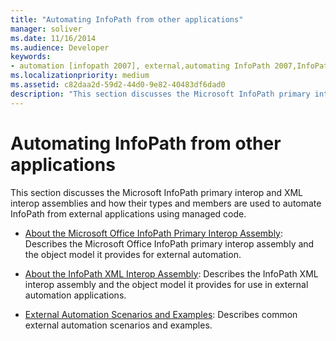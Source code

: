 ```yaml
---
title: "Automating InfoPath from other applications"
manager: soliver
ms.date: 11/16/2014
ms.audience: Developer
keywords:
- automation [infopath 2007], external,automating InfoPath 2007,InfoPath 2007, automating from other applications
ms.localizationpriority: medium
ms.assetid: c82daa2d-59d2-44d0-9e82-40483df6dad0
description: "This section discusses the Microsoft InfoPath primary interop and XML interop assemblies and how their types and members are used to automate InfoPath from external applications using managed code."
---
```


# Automating InfoPath from other applications

This section discusses the Microsoft InfoPath primary interop and XML interop assemblies and how their types and members are used to automate InfoPath from external applications using managed code.

- [About the Microsoft Office InfoPath Primary Interop Assembly](about-the-microsoft-office-infopath-primary-interop-assembly.md): Describes the Microsoft Office InfoPath primary interop assembly and the object model it provides for external automation.
    
- [About the InfoPath XML Interop Assembly](about-the-infopath-xml-interop-assembly.md): Describes the InfoPath XML interop assembly and the object model it provides for use in external automation applications.
    
- [External Automation Scenarios and Examples](external-automation-scenarios-and-examples.md): Describes common external automation scenarios and examples.
    

